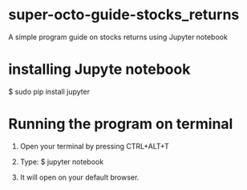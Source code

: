 # super-octo-guide-stocks_returns
A simple program guide on stocks returns using Jupyter notebook

# installing Jupyte notebook
$ sudo pip install jupyter

# Running the program on terminal
1. Open your terminal by pressing CTRL+ALT+T

2. Type: $ jupyter notebook

3. It will open on your default browser.
